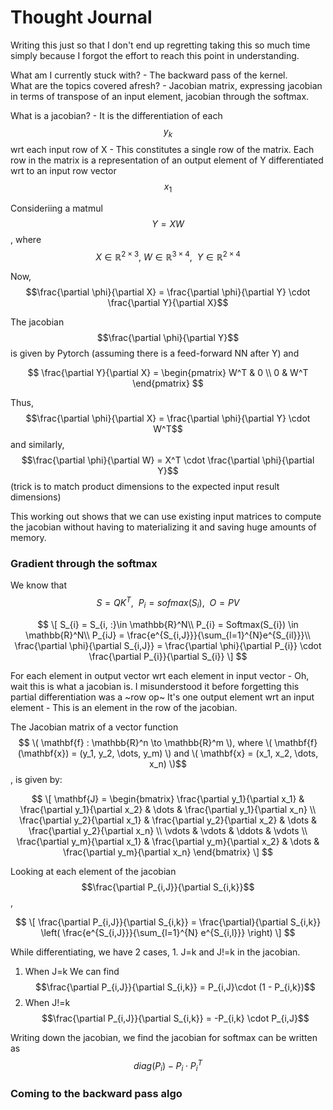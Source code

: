 # Thought Journal

Writing this just so that I don't end up regretting taking this so much time simply because I forgot the effort to reach this point in understanding.

What am I currently stuck with? - The backward pass of the kernel.  
What are the topics covered afresh? - Jacobian matrix, expressing jacobian in terms of transpose of an input element, jacobian through the softmax.

What is a jacobian? - It is the differentiation of each $$y_{k}$$ wrt each input row of X - This constitutes a single row of the matrix. Each row in the matrix is a representation of an output element of Y differentiated wrt to an input row vector$$x_{1}$$

Consideriing a matmul $$Y = XW$$, where $$X \in \mathbb{R}^{2 \times3},\ W \in \mathbb{R}^{3 \times 4},\ \ Y \in \mathbb{R}^{2 \times 4}$$

Now,
$$\frac{\partial \phi}{\partial X} = \frac{\partial \phi}{\partial Y} \cdot \frac{\partial Y}{\partial X}$$

The jacobian $$\frac{\partial \phi}{\partial Y}$$ is given by Pytorch (assuming there is a feed-forward NN after Y) and

$$
\frac{\partial Y}{\partial X} = \begin{pmatrix}
W^T & 0 \\
0 & W^T
\end{pmatrix}
$$

Thus, $$\frac{\partial \phi}{\partial X} =  \frac{\partial \phi}{\partial Y} \cdot W^T$$ and similarly, $$\frac{\partial \phi}{\partial W} = X^T \cdot \frac{\partial \phi}{\partial Y}$$ (trick is to match product dimensions to the expected input result dimensions)

This working out shows that we can use existing input matrices to compute the jacobian without having to materializing it and saving huge amounts of memory.

### Gradient through the softmax

We know that $$S = QK^T,\ \ P_{i} = sofmax(S_{i}),\ \ O = PV$$

$$
\[
S_{i} = S_{i, :}\in \mathbb{R}^N\\
P_{i} = Softmax(S_{i}) \in \mathbb{R}^N\\
P_{iJ} = \frac{e^{S_{i,J}}}{\sum_{l=1}^{N}e^{S_{il}}}\\
\frac{\partial \phi}{\partial S_{i,J}} = \frac{\partial \phi}{\partial P_{i}} \cdot \frac{\partial P_{i}}{\partial S_{i}}
\]
$$

For each element in output vector wrt each element in input vector - Oh, wait this is what a jacobian is. I misunderstood it before forgetting this partial differentiation was a ~row op~ It's one output element wrt an input element - This is an element in the row of the jacobian.

The Jacobian matrix of a vector function$$ \( \mathbf{f} : \mathbb{R}^n \to \mathbb{R}^m \), where \( \mathbf{f}(\mathbf{x}) = (y_1, y_2, \dots, y_m) \) and \( \mathbf{x} = (x_1, x_2, \dots, x_n) \)$$, is given by:

$$
\[
\mathbf{J} =
\begin{bmatrix}
\frac{\partial y_1}{\partial x_1} & \frac{\partial y_1}{\partial x_2} & \dots & \frac{\partial y_1}{\partial x_n} \\
\frac{\partial y_2}{\partial x_1} & \frac{\partial y_2}{\partial x_2} & \dots & \frac{\partial y_2}{\partial x_n} \\
\vdots & \vdots & \ddots & \vdots \\
\frac{\partial y_m}{\partial x_1} & \frac{\partial y_m}{\partial x_2} & \dots & \frac{\partial y_m}{\partial x_n}
\end{bmatrix}
\]
$$

Looking at each element of the jacobian $$\frac{\partial P_{i,J}}{\partial S_{i,k}}$$,

$$
\[
\frac{\partial P_{i,J}}{\partial S_{i,k}} = \frac{\partial}{\partial S_{i,k}} \left( \frac{e^{S_{i,J}}}{\sum_{l=1}^{N} e^{S_{i,l}}} \right)
\]
$$

While differentiating, we have 2 cases, 1. J=k and J!=k in the jacobian.

1. When J=k
   We can find $$\frac{\partial P_{i,J}}{\partial S_{i,k}} = P_{i,J}\cdot (1 - P_{i,k})$$
2. When J!=k
   $$\frac{\partial P_{i,J}}{\partial S_{i,k}} = -P_{i,k} \cdot P_{i,J}$$

Writing down the jacobian, we find the jacobian for softmax can be written as $$diag(P_{i}) - P_{i} \cdot P_{i}^T$$

### Coming to the backward pass algo
